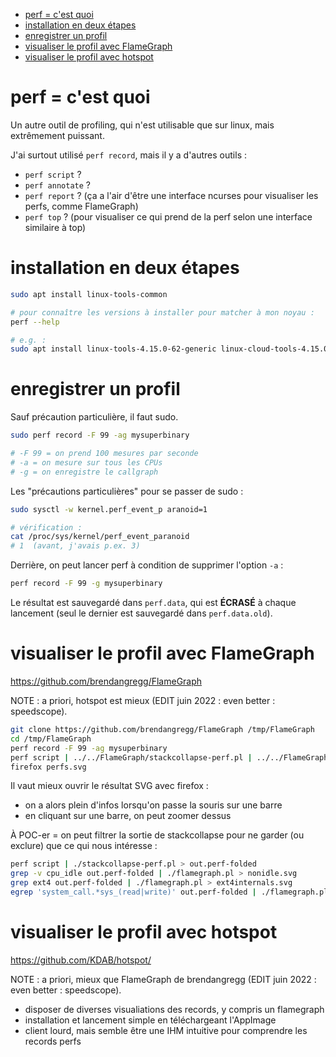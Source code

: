 * [perf = c'est quoi](#perf--cest-quoi)
* [installation en deux étapes](#installation-en-deux-étapes)
* [enregistrer un profil](#enregistrer-un-profil)
* [visualiser le profil avec FlameGraph](#visualiser-le-profil-avec-flamegraph)
* [visualiser le profil avec hotspot](#visualiser-le-profil-avec-hotspot)

# perf = c'est quoi

Un autre outil de profiling, qui n'est utilisable que sur linux, mais extrêmement puissant.

J'ai surtout utilisé `perf record`, mais il y a d'autres outils :

- `perf script` ?
- `perf annotate` ?
- `perf report` ? (ça a l'air d'être une interface ncurses pour visualiser les perfs, comme FlameGraph)
- `perf top` ? (pour visualiser ce qui prend de la perf selon une interface similaire à top)

# installation en deux étapes

```sh
sudo apt install linux-tools-common

# pour connaître les versions à installer pour matcher à mon noyau :
perf --help

# e.g. :
sudo apt install linux-tools-4.15.0-62-generic linux-cloud-tools-4.15.0-62-generic
```
# enregistrer un profil

Sauf précaution particulière, il faut sudo.

```sh
sudo perf record -F 99 -ag mysuperbinary

# -F 99 = on prend 100 mesures par seconde
# -a = on mesure sur tous les CPUs
# -g = on enregistre le callgraph
```

Les "précautions particulières" pour se passer de sudo :


```sh
sudo sysctl -w kernel.perf_event_p aranoid=1

# vérification :
cat /proc/sys/kernel/perf_event_paranoid
# 1  (avant, j'avais p.ex. 3)
```

Derrière, on peut lancer perf à condition de supprimer l'option `-a` :

```sh
perf record -F 99 -g mysuperbinary
```

Le résultat est sauvegardé dans `perf.data`, qui est **ÉCRASÉ** à chaque lancement (seul le dernier est sauvegardé dans `perf.data.old`).

# visualiser le profil avec FlameGraph

https://github.com/brendangregg/FlameGraph

NOTE : a priori, hotspot est mieux (EDIT juin 2022 : even better : speedscope).

```sh
git clone https://github.com/brendangregg/FlameGraph /tmp/FlameGraph
cd /tmp/FlameGraph
perf record -F 99 -ag mysuperbinary
perf script | ../../FlameGraph/stackcollapse-perf.pl | ../../FlameGraph/flamegraph.pl > perfs.svg
firefox perfs.svg
```

Il vaut mieux ouvrir le résultat SVG avec firefox :

- on a alors plein d'infos lorsqu'on passe la souris sur une barre
- en cliquant sur une barre, on peut zoomer dessus

À POC-er = on peut filtrer la sortie de stackcollapse pour ne garder (ou exclure) que ce qui nous intéresse :

```sh
perf script | ./stackcollapse-perf.pl > out.perf-folded
grep -v cpu_idle out.perf-folded | ./flamegraph.pl > nonidle.svg
grep ext4 out.perf-folded | ./flamegraph.pl > ext4internals.svg
egrep 'system_call.*sys_(read|write)' out.perf-folded | ./flamegraph.pl > rw.svg
```

# visualiser le profil avec hotspot

https://github.com/KDAB/hotspot/

NOTE : a priori, mieux que FlameGraph de brendangregg (EDIT juin 2022 : even better : speedscope).

- disposer de diverses visualiations des records, y compris un flamegraph
- installation et lancement simple en téléchargeant l'AppImage
- client lourd, mais semble être une IHM intuitive pour comprendre les records perfs
